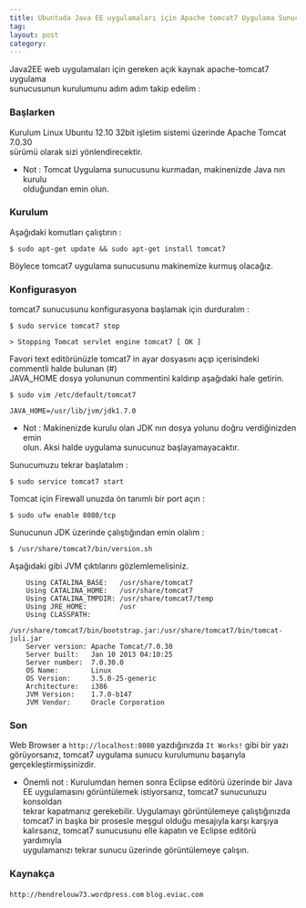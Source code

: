 ```yaml
---
title: Ubuntuda Java EE uygulamaları için Apache tomcat7 Uygulama Sunucusunun Kurulumu
tag:  
layout: post
category: 
---
```

  
  Java2EE web uygulamaları için gereken açık kaynak apache-tomcat7 uygulama  
  sunucusunun kurulumunu adım adım takip edelim :

### Başlarken  

  Kurulum Linux Ubuntu 12.10 32bit işletim sistemi üzerinde Apache Tomcat 7.0.30  
  sürümü olarak sizi yönlendirecektir.    

  *  Not : Tomcat Uygulama sunucusunu kurmadan, makinenizde Java nın kurulu  
  olduğundan emin olun.  

### Kurulum  

  Aşağıdaki komutları çalıştırın :  

  `$ sudo apt-get update && sudo apt-get install tomcat7`

  Böylece tomcat7 uygulama sunucusunu makinemize kurmuş olacağız.  

### Konfigurasyon  

  tomcat7 sunucusunu konfigurasyona başlamak için durduralım :

  `$ sudo service tomcat7 stop`

  `> Stopping Tomcat servlet engine tomcat7 [ OK ]`

  Favori text editörünüzle tomcat7 in ayar dosyasını açıp içerisindeki commentli halde bulunan (#)  
  JAVA_HOME dosya yolununun commentini kaldırıp aşağıdaki hale getirin.  

  `$ sudo vim /etc/default/tomcat7`

  `JAVA_HOME=/usr/lib/jvm/jdk1.7.0`

  *  Not : Makinenizde kurulu olan JDK nın dosya yolunu doğru verdiğinizden emin  
  olun. Aksi halde uygulama sunucunuz başlayamayacaktır.  

  Sunucumuzu tekrar başlatalım :  

  `$ sudo service tomcat7 start`

  Tomcat için Firewall unuzda ön tanımlı bir port açın :

  `$ sudo ufw enable 8080/tcp`
 
  Sunucunun JDK üzerinde çalıştığından emin olalım :

  `$ /usr/share/tomcat7/bin/version.sh`

  Aşağıdaki gibi JVM çıktılarını gözlemlemelisiniz.  

        Using CATALINA_BASE:   /usr/share/tomcat7  	  
        Using CATALINA_HOME:   /usr/share/tomcat7  	  
        Using CATALINA_TMPDIR: /usr/share/tomcat7/temp  	  
        Using JRE_HOME:        /usr  	  
        Using CLASSPATH:  	
        /usr/share/tomcat7/bin/bootstrap.jar:/usr/share/tomcat7/bin/tomcat-juli.jar  	 
        Server version: Apache Tomcat/7.0.30  		
        Server built:   Jan 10 2013 04:10:25  		
        Server number:  7.0.30.0  	
        OS Name:        Linux  		
        OS Version:     3.5.0-25-generic    
        Architecture:   i386  
        JVM Version:    1.7.0-b147  
        JVM Vendor:     Oracle Corporation  
  
### Son  

  Web Browser a `http://localhost:8080` yazdığınızda `It Works!` gibi bir yazı    
  görüyorsanız, tomcat7 uygulama sunucu kurulumunu başarıyla  
  gerçekleştirmişsinizdir.  

  * Önemli not : Kurulumdan hemen sonra Eclipse editörü üzerinde bir
  Java EE uygulamasını görüntülemek istiyorsanız, tomcat7 sunucunuzu konsoldan  
  tekrar kapatmanız gerekebilir. Uygulamayı görüntülemeye çalıştığınızda  
  tomcat7 in başka bir prosesle meşgul olduğu mesajıyla karşı karşıya 
  kalırsanız, tomcat7 sunucusunu elle kapatın ve Eclipse editörü yardımıyla  
  uygulamanızı tekrar sunucu üzerinde görüntülemeye çalışın.  

### Kaynakça 

  `http://hendrelouw73.wordpress.com`
  `blog.eviac.com`
